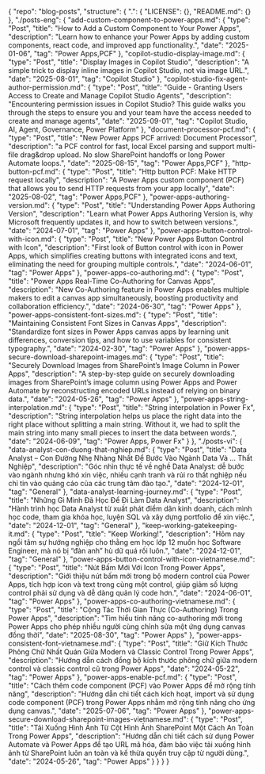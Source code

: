 {
  "repo": "blog-posts",
  "structure": {
    ".": {
      "LICENSE": {},
      "README.md": {}
    },
    "./posts-eng": {
      "add-custom-component-to-power-apps.md": {
        "type": "Post",
        "title": "How to Add a Custom Component to Your Power Apps",
        "description": "Learn how to enhance your Power Apps by adding custom components, react code, and improved app functionality.",
        "date": "2025-01-06",
        "tag": "Power Apps,PCF"
      },
      "copilot-studio-display-image.md": {
        "type": "Post",
        "title": "Display Images in Copilot Studio",
        "description": "A simple trick to display inline images in Copilot Studio, not via image URL.",
        "date": "2025-08-01",
        "tag": "Copilot Studio"
      },
      "copilot-studio-fix-agent-author-permission.md": {
        "type": "Post",
        "title": "Guide - Granting Users Access to Create and Manage Copilot Studio Agents",
        "description": "Encountering permission issues in Copilot Studio? This guide walks you through the steps to ensure you and your team have the access needed to create and manage agents",
        "date": "2025-09-01",
        "tag": "Copilot Studio, AI, Agent, Governance, Power Platform"
      },
      "document-processor-pcf.md": {
        "type": "Post",
        "title": "New Power Apps PCF arrived: Document Processor",
        "description": "a PCF control for fast, local Excel parsing and support multi-file drag&drop upload. No slow SharePoint handoffs or long Power Automate loops.",
        "date": "2025-08-15",
        "tag": "Power Apps,PCF"
      },
      "http-button-pcf.md": {
        "type": "Post",
        "title": "Http button PCF: Make HTTP request locally",
        "description": "A Power Apps custom component (PCF) that allows you to send HTTP requests from your app locally",
        "date": "2025-08-02",
        "tag": "Power Apps,PCF"
      },
      "power-apps-authoring-version.md": {
        "type": "Post",
        "title": "Understanding Power Apps Authoring Version",
        "description": "Learn what Power Apps Authoring Version is, why Microsoft frequently updates it, and how to switch between versions.",
        "date": "2024-07-01",
        "tag": "Power Apps"
      },
      "power-apps-button-control-with-icon.md": {
        "type": "Post",
        "title": "New Power Apps Button Control with Icon",
        "description": "First look of Button control with icon in Power Apps, which simplifies creating buttons with integrated icons and text, eliminating the need for grouping multiple controls.",
        "date": "2024-06-01",
        "tag": "Power Apps"
      },
      "power-apps-co-authoring.md": {
        "type": "Post",
        "title": "Power Apps Real-Time Co-Authoring for Canvas Apps",
        "description": "New Co-Authoring feature in Power Apps enables multiple makers to edit a canvas app simultaneously, boosting productivity and collaboration efficiency.",
        "date": "2024-06-30",
        "tag": "Power Apps"
      },
      "power-apps-consistent-font-sizes.md": {
        "type": "Post",
        "title": "Maintaining Consistent Font Sizes in Canvas Apps",
        "description": "Standardize font sizes in Power Apps canvas apps by learning unit differences, conversion tips, and how to use variables for consistent typography.",
        "date": "2024-02-30",
        "tag": "Power Apps"
      },
      "power-apps-secure-download-sharepoint-images.md": {
        "type": "Post",
        "title": "Securely Download Images from SharePoint’s Image Column in Power Apps",
        "description": "A step-by-step guide on securely downloading images from SharePoint’s image column using Power Apps and Power Automate by reconstructing encoded URLs instead of relying on binary data.",
        "date": "2024-05-26",
        "tag": "Power Apps"
      },
      "power-apps-string-interpolation.md": {
        "type": "Post",
        "title": "String interpolation in Power Fx",
        "description": "String interpolation helps us place the right data into the right place without splitting a main string. Without it, we had to split the main string into many small pieces to insert the data between words.",
        "date": "2024-06-09",
        "tag": "Power Apps, Power Fx"
      }
    },
    "./posts-vi": {
      "data-analyst-con-duong-that-nghiep.md": {
        "type": "Post",
        "title": "Data Analyst – Con Đường Nhẹ Nhàng Nhất Để Bước Vào Ngành Data Và … Thất Nghiệp",
        "description": "Góc nhìn thực tế về nghề Data Analyst: dễ bước vào ngành nhưng khó xin việc, nhiều cạnh tranh và rủi ro thất nghiệp nếu chỉ tin vào quảng cáo của các trung tâm đào tạo.",
        "date": "2024-12-01",
        "tag": "General"
      },
      "data-analyst-learning-journey.md": {
        "type": "Post",
        "title": "Những Gì Mình Đã Học Để Đi Làm Data Analyst",
        "description": "Hành trình học Data Analyst từ xuất phát điểm dân kinh doanh, cách mình học code, tham gia khóa học, luyện SQL và xây dựng portfolio để xin việc.",
        "date": "2024-12-01",
        "tag": "General"
      },
      "keep-working-gatekeeping-it.md": {
        "type": "Post",
        "title": "Keep Working!",
        "description": "Hôm nay ngồi tâm sự hướng nghiệp cho thằng em học lớp 12 muốn học Software Engineer, mà nó bị “đàn anh” hù dữ quá rối luôn.",
        "date": "2024-12-01",
        "tag": "General"
      },
      "power-apps-button-control-with-icon-vietnamese.md": {
        "type": "Post",
        "title": "Nút Bấm Mới Với Icon Trong Power Apps",
        "description": "Giới thiệu nút bấm mới trong bộ modern control của Power Apps, tích hợp icon và text trong cùng một control, giúp giảm số lượng control phải sử dụng và dễ dàng quản lý code hơn.",
        "date": "2024-06-01",
        "tag": "Power Apps"
      },
      "power-apps-co-authoring-vietnamese.md": {
        "type": "Post",
        "title": "Cộng Tác Thời Gian Thực (Co-Authoring) Trong Power Apps",
        "description": "Tìm hiểu tính năng co-authoring mới trong Power Apps cho phép nhiều người cùng chỉnh sửa một ứng dụng canvas đồng thời",
        "date": "2025-08-30",
        "tag": "Power Apps"
      },
      "power-apps-consistent-font-vietnamese.md": {
        "type": "Post",
        "title": "Giữ Kích Thước Phông Chữ Nhất Quán Giữa Modern và Classic Control Trong Power Apps",
        "description": "Hướng dẫn cách đồng bộ kích thước phông chữ giữa modern control và classic control cũ trong Power Apps",
        "date": "2024-05-22",
        "tag": "Power Apps"
      },
      "power-apps-enable-pcf.md": {
        "type": "Post",
        "title": "Cách thêm code component (PCF) vào Power Apps để mở rộng tính năng",
        "description": "Hướng dẫn chi tiết cách kích hoạt, import và sử dụng code component (PCF) trong Power Apps nhằm mở rộng tính năng cho ứng dụng canvas.",
        "date": "2025-07-06",
        "tag": "Power Apps"
      },
      "power-apps-secure-download-sharepoint-images-vietnamese.md": {
        "type": "Post",
        "title": "Tải Xuống Hình Ảnh Từ Cột Hình Ảnh SharePoint Một Cách An Toàn Trong Power Apps",
        "description": "Hướng dẫn chi tiết cách sử dụng Power Automate và Power Apps để tạo URL mã hóa, đảm bảo việc tải xuống hình ảnh từ SharePoint luôn an toàn và kế thừa quyền truy cập từ người dùng.",
        "date": "2024-05-26",
        "tag": "Power Apps"
      }
    }
  }
}